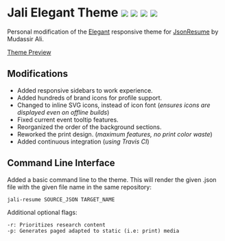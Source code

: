 # Jali Elegant Theme [![](https://img.shields.io/npm/v/jsonresume-theme-elegant-jali.svg)](https://www.npmjs.com/package/jsonresume-theme-elegant-jali) [![](https://travis-ci.org/Jaliborc/jsonresume-theme-elegant.svg)](https://travis-ci.org/Jaliborc/jsonresume-theme-elegant/) ![](https://david-dm.org/jaliborc/jsonresume-theme-elegant.svg) ![](https://img.shields.io/npm/l/jsonresume-theme-elegant-jali.svg)

Personal modification of the [Elegant](https://github.com/mudassir0909/jsonresume-theme-elegant) responsive theme for [JsonResume](https://jsonresume.org/) by Mudassir Ali.

[Theme Preview](http://jaliborc.com/resume)

## Modifications
* Added responsive sidebars to work experience.
* Added hundreds of brand icons for profile support.
* Changed to inline SVG icons, instead of icon font (*ensures icons are displayed even on offline builds*)
* Fixed current event tooltip features.
* Reorganized the order of the background sections.
* Reworked the print design. (*maximum features, no print color waste*)
* Added continuous integration (*using Travis CI*)

## Command Line Interface
Added a basic command line to the theme. This will render the given .json file with the given file name in the same repository:

    jali-resume SOURCE_JSON TARGET_NAME

Additional optional flags:

    -r: Prioritizes research content
    -p: Generates paged adapted to static (i.e: print) media
